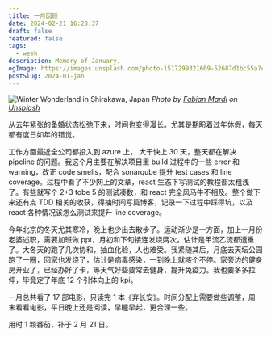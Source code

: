 ```yaml
---
title: 一月回顾
date: 2024-02-21 16:28:37
draft: false
featured: false
tags:
  - week
description: Memory of January.
ogImage: https://images.unsplash.com/photo-1517299321609-52687d1bc55a?crop=entropy&cs=tinysrgb&fit=max&fm=jpg&ixid=M3wzNjAwOTd8MHwxfHNlYXJjaHw5fHxzbm93fGVufDB8MHx8fDE3MDg1MDA1MzF8MA&ixlib=rb-4.0.3&q=80&w=1080
postSlug: 2024-01-jan
---
```


![Winter Wonderland in Shirakawa, Japan](https://images.unsplash.com/photo-1517299321609-52687d1bc55a?crop=entropy&cs=tinysrgb&fit=max&fm=jpg&ixid=M3wzNjAwOTd8MHwxfHNlYXJjaHw5fHxzbm93fGVufDB8MHx8fDE3MDg1MDA1MzF8MA&ixlib=rb-4.0.3&q=80&w=1080)
_Photo by [Fabian Mardi](https://unsplash.com/@fabianmardi?utm_source=Obsidian%20Image%20Inserter%20Plugin&utm_medium=referral) on [Unsplash](https://unsplash.com/?utm_source=Obsidian%20Image%20Inserter%20Plugin&utm_medium=referral)_

从去年紧张的备婚状态松弛下来，时间也变得漫长。尤其是期盼着过年休假，每天都有度日如年的错觉。

工作方面最近全公司都投入到 azure 上， 大干快上 30 天，整天都在解决 pipeline 的问题。我这个月主要在解决项目里 build 过程中的一些 error 和 warning，改正 code smells，配合 sonarqube 提升 test cases 和 line coverage。过程中看了不少网上的文章，react 生态下写测试的教程都太粗浅了。有些就写个 2+3 tobe 5 的测试凑数，和 react 完全风马牛不相及。整个做下来还有点 TDD 相关的收获，得抽时间写篇博客，记录一下过程中踩得坑，以及 react 各种情况该怎么测试来提升 line coverage。

今年北京的冬天尤其寒冷，晚上也少出去散步了。运动渐少是一方面，加上一月份老婆述职，需要加班做 ppt，月初和下旬接连发烧两次，估计是甲流乙流都遭重了。大冬天的跑了几次协和，抽血化验，人也难受。我紧随其后，月底去天坛公园跑了一圈，回家也发烧了，估计是病毒感染，一到晚上就咳个不停。家旁边的健身房开业了，已经办好了卡，等天气好些要常去健身，提升免疫力。我也要多多拉伸，毕竟定了年底 12 个引体向上的 kpi。

一月总共看了 17 部电影，只读完 1 本《弃长安》。时间分配上需要做些调整，周末看看电影，平日晚上还是阅读，早睡早起，更合理一些。

用时 1 颗番茄，补于 2 月 21 日。
